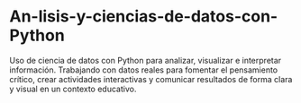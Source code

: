 # An-lisis-y-ciencias-de-datos-con-Python
Uso de ciencia de datos con Python para analizar, visualizar e interpretar información. Trabajando con datos reales para fomentar el pensamiento crítico, crear actividades interactivas y comunicar resultados de forma clara y visual en un contexto educativo.
